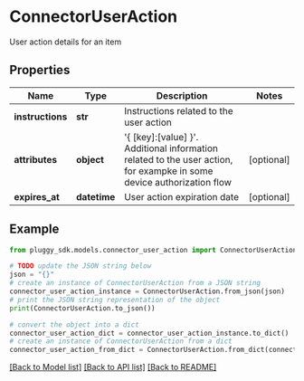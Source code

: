 # ConnectorUserAction

User action details for an item

## Properties

Name | Type | Description | Notes
------------ | ------------- | ------------- | -------------
**instructions** | **str** | Instructions related to the user action | 
**attributes** | **object** | &#39;{ [key]:[value] }&#39;. Additional information related to the user action, for exampke in some device authorization flow | [optional] 
**expires_at** | **datetime** | User action expiration date | [optional] 

## Example

```python
from pluggy_sdk.models.connector_user_action import ConnectorUserAction

# TODO update the JSON string below
json = "{}"
# create an instance of ConnectorUserAction from a JSON string
connector_user_action_instance = ConnectorUserAction.from_json(json)
# print the JSON string representation of the object
print(ConnectorUserAction.to_json())

# convert the object into a dict
connector_user_action_dict = connector_user_action_instance.to_dict()
# create an instance of ConnectorUserAction from a dict
connector_user_action_from_dict = ConnectorUserAction.from_dict(connector_user_action_dict)
```
[[Back to Model list]](../README.md#documentation-for-models) [[Back to API list]](../README.md#documentation-for-api-endpoints) [[Back to README]](../README.md)


